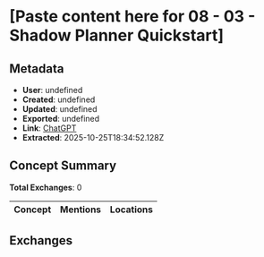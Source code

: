 # \[Paste content here for 08 - 03 - Shadow Planner Quickstart\]

## Metadata

- **User**: undefined
- **Created**: undefined
- **Updated**: undefined
- **Exported**: undefined
- **Link**: [ChatGPT](undefined)
- **Extracted**: 2025-10-25T18:34:52.128Z

## Concept Summary

**Total Exchanges**: 0

| Concept | Mentions | Locations |
|---------|----------|----------|

## Exchanges


